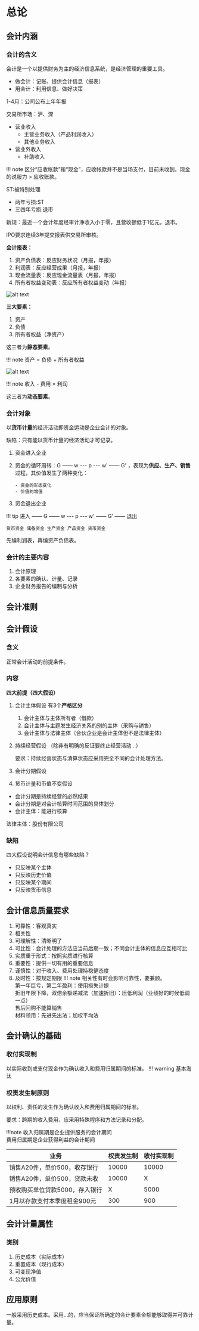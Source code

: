 # 总论
## 会计内涵
### 会计的含义

会计是一个以提供财务为主的经济信息系统，是经济管理的重要工具。

- 做会计：记账、提供会计信息（报表）
- 用会计：利用信息、做好决策

1-4月：公司公布上年年报

交易所市场：沪、深

- 营业收入
    - 主营业务收入（产品利润收入）
    - 其他业务收入
- 营业外收入
    - 补助收入

!!! note
    区分“应收帐款”和“现金”，应收帐款并不是当场支付，目前未收到。现金的说服力 > 应收账款。

ST:被特别处理 

- 两年亏损:ST 
- 三四年亏损:退市

新规：最近一个会计年度经审计净收入小于零，且营收额低于1亿元，退市。

IPO要求连续3年提交报表供交易所审核。

**会计报表：**

1. 资产负债表：反应财务状况（月报，年报）
2. 利润表：反应经营成果（月报，年报）
3. 现金流量表：反应现金流量表（月报，年报）
4. 所有者权益变动表：反应所有者权益变动（年报）

![alt text](image.png)

**三大要素：**

1. 资产
2. 负债
3. 所有者权益（净资产）

这三者为**静态要素**。

!!! note
    资产 = 负债 + 所有者权益

![alt text](image-1.png)

!!! note
    收入 - 费用 = 利润

这三者为**动态要素**。

### 会计对象

以**货币计量**的经济活动即资金运动是企业会计的对象。

缺陷：只有能以货币计量的经济活动才可记录。


1. 资金进入企业

2. 资金的循环周转：G —— w --- p --- w' —— G' ，表现为**供应、生产、销售**过程，其价值发生了两种变化：

       - 资金的形态变化
       - 价值的增值

3. 资金退出企业

!!! tip
    进入 —— G —— w --- p --- w' —— G' —— 退出

    货币资金 储备资金 生产资金 产品资金 货币资金

先编利润表，再编资产负债表。


### 会计的主要内容
1. 会计原理
2. 各要素的确认、计量、记录
3. 企业财务报告的编制与分析

## 会计准则

## 会计假设
### 含义
正常会计活动的前提条件。
### 内容
**四大前提（四大假设）**

1. 会计主体假设 有3个**严格区分**
    1. 会计主体与主体所有者（借款）
    2. 会计主体与主题发生经济关系的别的主体（采购与销售）
    3. 会计主体与法律主体（合伙企业是会计主体但不是法律主体）
2. 持续经营假设 （除非有明确的反证要终止经营活动...）

    要求：持续经营状态与清算状态应采用完全不同的会计处理方法。

3. 会计分期假设
4. 货币计量和币值不变假设

- 会计分期是持续经营的必然结果
- 会计分期是对会计核算时间范围的具体划分
- 会计主体：能进行核算

法律主体：股份有限公司


### 缺陷
四大假设说明会计信息有哪些缺陷？

- 只反映某个主体
- 只反映历史价值
- 只反映某个期间
- 只反映货币信息

## 会计信息质量要求
1. 可靠性：客观真实
2. 相关性
3. 可理解性：清晰明了
4. 可比性：会计处理的方法应当前后期一致；不同会计主体的信息应互相可比
5. 实质重于形式：按照实质进行核算
6. 重要性：提供一切有用的重要信息
7. 谨慎性：对于收入、费用处理持稳健态度
8. 及时性：按规定期限
!!! note
    相关性有时会影响可靠性，要兼顾。    
    第一年巨亏，第二年盈利：使用损失计提    
    折旧年限下降，双倍余额递减法（加速折旧）：压低利润（业绩好的时候低调一点）  
    售后回购不能算销售  
    材料领用：先进先出法；加权平均法

## 会计确认的基础
### 收付实现制
以实际收到或支付现金作为确认收入和费用归属期间的标准。
!!! warning
    基本淘汰
### 权责发生制原则
以权利、责任的发生作为确认收入和费用归属期间的标准。

要求：跨期的收入费用，应采用特殊程序和方法记录和分配。

!!!note
    收入归属期是企业提供服务的会计期间  
    费用归属期是企业获得利益的会计期间


| 业务  | 权责发生制  | 收付实现制  |
| ---- | ---- | ---- |
| 销售A20件，单价500，收存银行 | 10000 | 10000 |
| 销售A20件，单价500，贷款未收 | 10000 | X |
| 预收购买单位贷款5000，存入银行 | X | 5000 |
| 1月以存款支付本季度租金900元 | 300 | 900 |

## 会计计量属性
### 类别
1. 历史成本（实际成本）
2. 重置成本（现行成本）
3. 可变现净值
4. 公允价值

## 应用原则
一般采用历史成本。采用...的，应当保证所确定的会计要素金额能够取得并可靠计量。